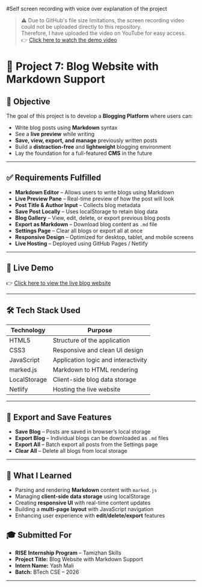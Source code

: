 #Self screen recording with voice over explanation of the project

> ⚠️ Due to GitHub's file size limitations, the screen recording video could not be uploaded directly to this repository.  
> Therefore, I have uploaded the video on YouTube for easy access.  
> 👉  [Click here to watch the demo video](https://youtu.be/DFwyOTGi1F4?si=JOkNqrIAQPPCoewi)




# 📰 Project 7: Blog Website with Markdown Support

## 🎯 Objective

The goal of this project is to develop a **Blogging Platform** where users can:

- Write blog posts using **Markdown** syntax  
- See a **live preview** while writing  
- **Save, view, export, and manage** previously written posts  
- Build a **distraction-free** and **lightweight** blogging environment  
- Lay the foundation for a full-featured **CMS** in the future  

---

## ✅ Requirements Fulfilled

- **Markdown Editor** – Allows users to write blogs using Markdown  
- **Live Preview Pane** – Real-time preview of how the post will look  
- **Post Title & Author Input** – Collects blog metadata  
- **Save Post Locally** – Uses localStorage to retain blog data  
- **Blog Gallery** – View, edit, delete, or export previous blog posts  
- **Export as Markdown** – Download blog content as `.md` file  
- **Settings Page** – Clear all blogs or export all at once  
- **Responsive Design** – Optimized for desktop, tablet, and mobile screens  
- **Live Hosting** – Deployed using GitHub Pages / Netlify  

---

## 🔗 Live Demo

👉 [Click here to view the live blog website](https://musical-selkie-586cb7.netlify.app/) 

---

## 🛠️ Tech Stack Used

| Technology | Purpose                                |
|------------|----------------------------------------|
| HTML5      | Structure of the application            |
| CSS3       | Responsive and clean UI design          |
| JavaScript | Application logic and interactivity     |
| marked.js  | Markdown to HTML rendering              |
| LocalStorage | Client-side blog data storage         |
| Netlify    | Hosting the live website                |

---

## 📄 Export and Save Features

- **Save Blog** – Posts are saved in browser’s local storage  
- **Export Blog** – Individual blogs can be downloaded as `.md` files  
- **Export All** – Batch export all posts from the Settings page  
- **Clear All** – Delete all blogs from local storage  

---

## 🧠 What I Learned

- Parsing and rendering **Markdown** content with `marked.js`  
- Managing **client-side data storage** using localStorage  
- Creating **responsive UI** with real-time content updates  
- Building a **multi-page layout** with JavaScript navigation  
- Enhancing user experience with **edit/delete/export** features  

 

## 🎓 Submitted For

- **RISE Internship Program** – Tamizhan Skills  
- **Project Title:** Blog Website with Markdown Support  
- **Intern Name:** Yash Mali  
- **Batch:** BTech CSE – 2026  

---
